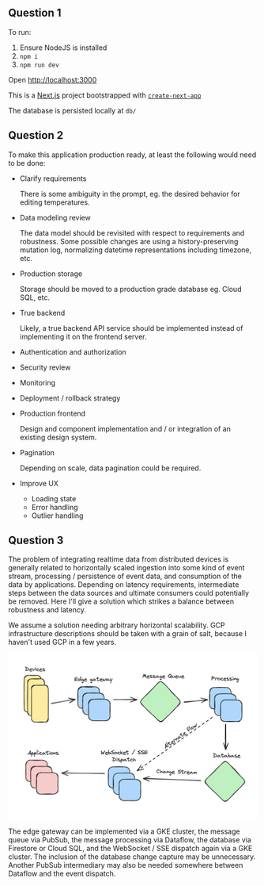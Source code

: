 ## Question 1

To run:

1. Ensure NodeJS is installed
2. `npm i`
3. `npm run dev`

Open [http://localhost:3000](http://localhost:3000)

This is a [Next.js](https://nextjs.org/) project bootstrapped with [`create-next-app`](https://github.com/vercel/next.js/tree/canary/packages/create-next-app)

The database is persisted locally at `db/`

## Question 2

To make this application production ready, at least the following would need to be done:

- Clarify requirements

    There is some ambiguity in the prompt, eg. the desired behavior for editing temperatures.
  
- Data modeling review
 
    The data model should be revisited with respect to requirements and robustness.  Some possible changes are using a history-preserving mutation log, normalizing datetime representations including timezone, etc.

- Production storage

    Storage should be moved to a production grade database eg. Cloud SQL, etc.
    
- True backend

    Likely, a true backend API service should be implemented instead of implementing it on the frontend server.
    
- Authentication and authorization

- Security review

- Monitoring

- Deployment / rollback strategy
 
- Production frontend

    Design and component implementation and / or integration of an existing design system.
    
- Pagination

    Depending on scale, data pagination could be required.
    
- Improve UX
    - Loading state
    - Error handling
    - Outlier handling

## Question 3

The problem of integrating realtime data from distributed devices is generally related to horizontally scaled ingestion into some kind of event stream, processing / persistence of event data, and consumption of the data by applications. Depending on latency requirements, intermediate steps between the data sources and ultimate consumers could potentially be removed. Here I'll give a solution which strikes a balance between robustness and latency.

We assume a solution needing arbitrary horizontal scalability. GCP infrastructure descriptions should be taken with a grain of salt, because I haven't used GCP in a few years.

![](architecture.png)

The edge gateway can be implemented via a GKE cluster, the message queue via PubSub, the message processing via Dataflow, the database via Firestore or Cloud SQL, and the WebSocket / SSE dispatch again via a GKE cluster. The inclusion of the database change capture may be unnecessary. Another PubSub intermediary may also be needed somewhere between Dataflow and the event dispatch.
